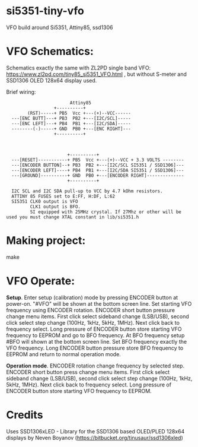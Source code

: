 # si5351-tiny-vfo
VFO build around Si5351, Attiny85, ssd1306

# VFO Schematics:

Schematics exactly the same with ZL2PD single band VFO: https://www.zl2pd.com/tiny85_si5351_VFO.html , but without S-meter and
SSD1306 OLED 128x64 display used.

Brief wiring:
```
                        Attiny85
                  +----------+
        (RST)-----+ PB5  Vcc +---(+)--VCC------
  ---[ENC BUTT]---+ PB3  PB2 +---[I2C/SCL]-----
  ---[ENC LEFT]---+ PB4  PB1 +---[I2C/SDA]-----
  --------(-)-----+ GND  PB0 +---[ENC RIGHT]---
                  +----------+



                       +----------+   
  ---[RESET]-----------+ PB5  Vcc +---(+)--VCC + 3.3 VOLTS --------
  ---[ENCODER BUTTON]--+ PB3  PB2 +---[I2C/SCL SI5351 / SSD1306]---
  ---[ENCODER LEFT]----+ PB4  PB1 +---[I2C/SDA SI5351 / SSD1306]---
  ---[GROUND]----------+ GND  PB0 +---[ENCODER RIGHT]--------------
                       +----------+
  
  I2C SCL and I2C SDA pull-up to VCC by 4.7 kOhm resistors. 
  ATTINY 85 FUSES set to E:FF, H:DF, L:62
  SI5351 CLK0 output is VFO
         CLK1 output is BFO. 
         SI equipped with 25MHz crystal. If 27Mhz or other will be used you must change XTAL constant in lib/si5351.h
```

# Making project:

make

# VFO Operate:

**Setup**.
Enter setup (calibration) mode by pressing ENCODER button at power-on. "#VFO" will be shown at the bottom screen line. 
Set starting VFO frequency using ENCODER rotation. ENCODER short button pressure change menu items. First click select 
sideband change (LSB/USB), second click select step change (100Hz, 1kHz, 5kHz, 1MHz). Next click back to frequency select. 
Long pressure of ENCODER button store starting VFO frequency to EEPROM and go to BFO frequency. 
At BFO frequency setup #BFO will shown at the bottom screen line. Set BFO frequency exactly the VFO frequency. Long ENCODER
button pressure store BFO frequency to EEPROM and return to normal operation mode. 

**Operation mode**.
ENCODER rotation change frequency by selected step. ENCODER short button press change menu items. First click select 
sideband change (LSB/USB), second click select step change (100Hz, 1kHz, 5kHz, 1MHz). Next click back to frequency select.
Long pressure of ENCODER button store starting VFO frequency to EEPROM.

# Credits

Uses SSD1306xLED - Library for the SSD1306 based OLED/PLED 128x64 displays by Neven Boyanov (https://bitbucket.org/tinusaur/ssd1306xled)
